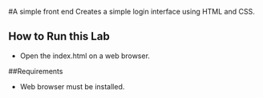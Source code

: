 #A simple front end 
Creates a simple login interface using HTML and CSS.


## How to Run this Lab

+ Open the index.html on a web browser.


##Requirements

+ Web browser must be installed.



